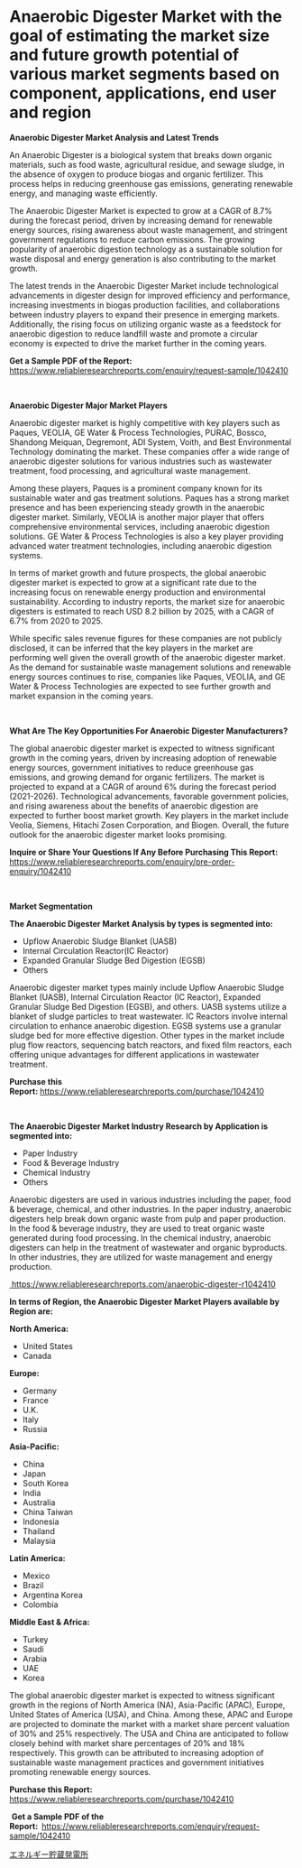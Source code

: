 <p><h1>Anaerobic Digester Market with the goal of estimating the market size and future growth potential of various market segments based on component, applications, end user and region</h1></p><p><strong>Anaerobic Digester Market Analysis and Latest Trends</strong></p>
<p><p>An Anaerobic Digester is a biological system that breaks down organic materials, such as food waste, agricultural residue, and sewage sludge, in the absence of oxygen to produce biogas and organic fertilizer. This process helps in reducing greenhouse gas emissions, generating renewable energy, and managing waste efficiently.</p><p>The Anaerobic Digester Market is expected to grow at a CAGR of 8.7% during the forecast period, driven by increasing demand for renewable energy sources, rising awareness about waste management, and stringent government regulations to reduce carbon emissions. The growing popularity of anaerobic digestion technology as a sustainable solution for waste disposal and energy generation is also contributing to the market growth.</p><p>The latest trends in the Anaerobic Digester Market include technological advancements in digester design for improved efficiency and performance, increasing investments in biogas production facilities, and collaborations between industry players to expand their presence in emerging markets. Additionally, the rising focus on utilizing organic waste as a feedstock for anaerobic digestion to reduce landfill waste and promote a circular economy is expected to drive the market further in the coming years.</p></p>
<p><strong>Get a Sample PDF of the Report:&nbsp;</strong> <a href="https://www.reliableresearchreports.com/enquiry/request-sample/1042410">https://www.reliableresearchreports.com/enquiry/request-sample/1042410</a></p>
<p>&nbsp;</p>
<p><strong>Anaerobic Digester Major Market Players</strong></p>
<p><p>Anaerobic digester market is highly competitive with key players such as Paques, VEOLIA, GE Water & Process Technologies, PURAC, Bossco, Shandong Meiquan, Degremont, ADI System, Voith, and Best Environmental Technology dominating the market. These companies offer a wide range of anaerobic digester solutions for various industries such as wastewater treatment, food processing, and agricultural waste management.</p><p>Among these players, Paques is a prominent company known for its sustainable water and gas treatment solutions. Paques has a strong market presence and has been experiencing steady growth in the anaerobic digester market. Similarly, VEOLIA is another major player that offers comprehensive environmental services, including anaerobic digestion solutions. GE Water & Process Technologies is also a key player providing advanced water treatment technologies, including anaerobic digestion systems.</p><p>In terms of market growth and future prospects, the global anaerobic digester market is expected to grow at a significant rate due to the increasing focus on renewable energy production and environmental sustainability. According to industry reports, the market size for anaerobic digesters is estimated to reach USD 8.2 billion by 2025, with a CAGR of 6.7% from 2020 to 2025.</p><p>While specific sales revenue figures for these companies are not publicly disclosed, it can be inferred that the key players in the market are performing well given the overall growth of the anaerobic digester market. As the demand for sustainable waste management solutions and renewable energy sources continues to rise, companies like Paques, VEOLIA, and GE Water & Process Technologies are expected to see further growth and market expansion in the coming years.</p></p>
<p>&nbsp;</p>
<p><strong>What Are The Key Opportunities For Anaerobic Digester Manufacturers?</strong></p>
<p><p>The global anaerobic digester market is expected to witness significant growth in the coming years, driven by increasing adoption of renewable energy sources, government initiatives to reduce greenhouse gas emissions, and growing demand for organic fertilizers. The market is projected to expand at a CAGR of around 6% during the forecast period (2021-2026). Technological advancements, favorable government policies, and rising awareness about the benefits of anaerobic digestion are expected to further boost market growth. Key players in the market include Veolia, Siemens, Hitachi Zosen Corporation, and Biogen. Overall, the future outlook for the anaerobic digester market looks promising.</p></p>
<p><strong>Inquire or Share Your Questions If Any Before Purchasing This Report:</strong> <a href="https://www.reliableresearchreports.com/enquiry/pre-order-enquiry/1042410">https://www.reliableresearchreports.com/enquiry/pre-order-enquiry/1042410</a></p>
<p>&nbsp;</p>
<p><strong>Market Segmentation</strong></p>
<p><strong>The Anaerobic Digester Market Analysis by types is segmented into:</strong></p>
<p><ul><li>Upflow Anaerobic Sludge Blanket (UASB)</li><li>Internal Circulation Reactor(IC Reactor)</li><li>Expanded Granular Sludge Bed Digestion (EGSB)</li><li>Others</li></ul></p>
<p><p>Anaerobic digester market types mainly include Upflow Anaerobic Sludge Blanket (UASB), Internal Circulation Reactor (IC Reactor), Expanded Granular Sludge Bed Digestion (EGSB), and others. UASB systems utilize a blanket of sludge particles to treat wastewater. IC Reactors involve internal circulation to enhance anaerobic digestion. EGSB systems use a granular sludge bed for more effective digestion. Other types in the market include plug flow reactors, sequencing batch reactors, and fixed film reactors, each offering unique advantages for different applications in wastewater treatment.</p></p>
<p><strong>Purchase this Report:&nbsp;</strong><a href="https://www.reliableresearchreports.com/purchase/1042410">https://www.reliableresearchreports.com/purchase/1042410</a></p>
<p>&nbsp;</p>
<p><strong>The Anaerobic Digester Market Industry Research by Application is segmented into:</strong></p>
<p><ul><li>Paper Industry</li><li>Food & Beverage Industry</li><li>Chemical Industry</li><li>Others</li></ul></p>
<p><p>Anaerobic digesters are used in various industries including the paper, food & beverage, chemical, and other industries. In the paper industry, anaerobic digesters help break down organic waste from pulp and paper production. In the food & beverage industry, they are used to treat organic waste generated during food processing. In the chemical industry, anaerobic digesters can help in the treatment of wastewater and organic byproducts. In other industries, they are utilized for waste management and energy production.</p></p>
<p><a href="https://www.reliableresearchreports.com/anaerobic-digester-r1042410">&nbsp;https://www.reliableresearchreports.com/anaerobic-digester-r1042410</a></p>
<p><strong>In terms of Region, the Anaerobic Digester Market Players available by Region are:</strong></p>
<p>
    <p> <strong> North America: </strong>
        <ul>
            <li>United States</li>
            <li>Canada</li>
        </ul>
        </p> 
    <p> <strong> Europe: </strong>
        <ul>
            <li>Germany</li>
            <li>France</li>
            <li>U.K.</li>
            <li>Italy</li>
            <li>Russia</li>
        </ul>
        </p> 
    <p> <strong> Asia-Pacific: </strong>
        <ul>
            <li>China</li>
            <li>Japan</li>
            <li>South Korea</li>
            <li>India</li>
            <li>Australia</li>
            <li>China Taiwan</li>
            <li>Indonesia</li>
            <li>Thailand</li>
            <li>Malaysia</li>
        </ul>
        </p> 
    <p> <strong> Latin America: </strong>
        <ul>
            <li>Mexico</li>
            <li>Brazil</li>
            <li>Argentina Korea</li>
            <li>Colombia</li>
        </ul>
        </p> 
    <p> <strong> Middle East & Africa: </strong>
        <ul>
            <li>Turkey</li>
            <li>Saudi</li>
            <li>Arabia</li>
            <li>UAE</li>
            <li>Korea</li>
        </ul>
    </p>
    </p>
<p><p>The global anaerobic digester market is expected to witness significant growth in the regions of North America (NA), Asia-Pacific (APAC), Europe, United States of America (USA), and China. Among these, APAC and Europe are projected to dominate the market with a market share percent valuation of 30% and 25% respectively. The USA and China are anticipated to follow closely behind with market share percentages of 20% and 18% respectively. This growth can be attributed to increasing adoption of sustainable waste management practices and government initiatives promoting renewable energy sources.</p></p>
<p><strong>Purchase this Report: </strong><a href="https://www.reliableresearchreports.com/purchase/1042410">https://www.reliableresearchreports.com/purchase/1042410</a></p>
<p>&nbsp;<strong>Get a Sample PDF of the Report:&nbsp;&nbsp;</strong><a href="https://www.reliableresearchreports.com/enquiry/request-sample/1042410">https://www.reliableresearchreports.com/enquiry/request-sample/1042410</a></p>
<p><strong></strong></p>
<p><p><a href="https://github.com/one-cool-chick/Market-Research-Report-List-1/blob/main/533149132376.md">エネルギー貯蔵発電所</a></p></p>